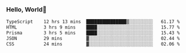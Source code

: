 
### Hello, World🐤

<!--START_SECTION:waka-->

```txt
TypeScript    12 hrs 13 mins  ███████████████▒░░░░░░░░░   61.17 %
HTML          3 hrs 9 mins    ████░░░░░░░░░░░░░░░░░░░░░   15.77 %
Prisma        3 hrs 5 mins    ████░░░░░░░░░░░░░░░░░░░░░   15.43 %
JSON          29 mins         ▓░░░░░░░░░░░░░░░░░░░░░░░░   02.44 %
CSS           24 mins         ▓░░░░░░░░░░░░░░░░░░░░░░░░   02.06 %
```

<!--END_SECTION:waka-->

